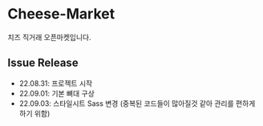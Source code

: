 # Cheese-Market
치즈 직거래 오픈마켓입니다.

## Issue Release
- 22.08.31: 프로젝트 시작
- 22.09.01: 기본 뼈대 구상
- 22.09.03: 스타일시트 Sass 변경 (중복된 코드들이 많아질것 같아 관리를 편하게 하기 위함)